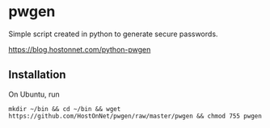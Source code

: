# pwgen

Simple script created in python to generate secure passwords.

https://blog.hostonnet.com/python-pwgen

## Installation

On Ubuntu, run

```
mkdir ~/bin && cd ~/bin && wget https://github.com/HostOnNet/pwgen/raw/master/pwgen && chmod 755 pwgen
```
